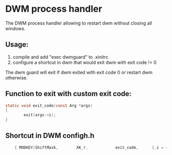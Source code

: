 DWM process handler
========================================================================
The DWM process handler allowing to restart dwm without closing all windows.

Usage:
------

1. compile and add "exec dwmguard" to .xinitrc
1. configure a shortcut in dwm that would exit dwm with exit code != 0

The dwm guard will exit if dwm exited with exit code 0 or restart dwm
otherwise.

Function to exit with custom exit code:
---------------------------------
```c
static void exit_code(const Arg *args)
{
        exit(args->i);
}
```

Shortcut in DWM configh.h
-------------------------
```c
    { MODKEY|ShiftMask,        XK_r,            exit_code,      {.i = 42} },
```
